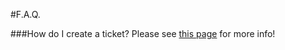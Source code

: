 #F.A.Q.

###How do I create a ticket?
  Please see [this page](Knowledge_Base/Ticket_System.md) for more info!

